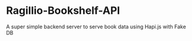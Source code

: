 # Ragillio-Bookshelf-API
A super simple backend server to serve book data using Hapi.js with Fake DB
